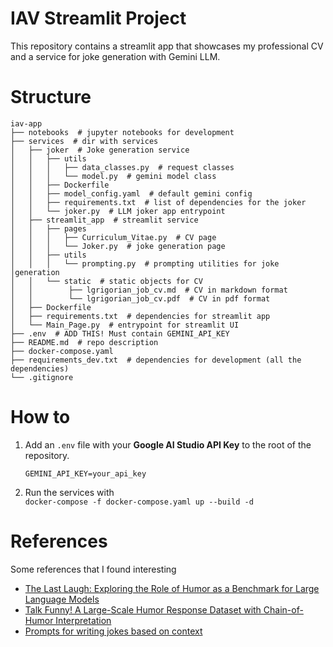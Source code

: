 # IAV Streamlit Project

This repository contains a streamlit app that showcases my professional CV and a service for joke generation with Gemini LLM.

# Structure
```
iav-app
├── notebooks  # jupyter notebooks for development
├── services  # dir with services
│   ├── joker  # Joke generation service
│   │   ├── utils
│   │   │   ├── data_classes.py  # request classes
│   │   │   └── model.py  # gemini model class
│   │   ├── Dockerfile
│   │   ├── model_config.yaml  # default gemini config
│   │   ├── requirements.txt  # list of dependencies for the joker
│   │   └── joker.py  # LLM joker app entrypoint      
│   ├── streamlit_app  # streamlit service
│   │   ├── pages
│   │   │   ├── Curriculum_Vitae.py  # CV page
│   │   │   └── Joker.py  # joke generation page
│   │   ├── utils
│   │   │   └── prompting.py  # prompting utilities for joke │generation     
│   │   └── static  # static objects for CV
│   │        ├── lgrigorian_job_cv.md  # CV in markdown format
│   │        └── lgrigorian_job_cv.pdf  # CV in pdf format
│   ├── Dockerfile
│   ├── requirements.txt  # dependencies for streamlit app               
│   └── Main_Page.py  # entrypoint for streamlit UI
├── .env  # ADD THIS! Must contain GEMINI_API_KEY
├── README.md  # repo description               
├── docker-compose.yaml
├── requirements_dev.txt  # dependencies for development (all the dependencies)
└── .gitignore              
```

# How to


1. Add an ```.env``` file with your **Google AI Studio API Key** to the root of the repository.

    ```GEMINI_API_KEY=your_api_key```

2. Run the services with\
```docker-compose -f docker-compose.yaml up --build -d```


# References

Some references that I found interesting

* [The Last Laugh: Exploring the Role of Humor as a Benchmark for Large Language Models](https://www.finn-group.com/post/the-last-laugh-exploring-the-role-of-humor-as-a-benchmark-for-large-language-models)
* [Talk Funny! A Large-Scale Humor Response Dataset with Chain-of-Humor
Interpretation](https://ojs.aaai.org/index.php/AAAI/article/view/29736/31266)
* [Prompts for writing jokes based on context](https://www.reddit.com/r/PromptEngineering/comments/178tryd/prompts_for_writing_jokes_based_on_context/)